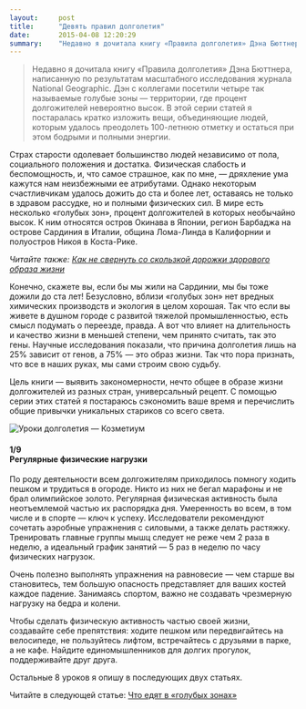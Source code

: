 ```yaml
---
layout:     post
title:      "Девять правил долголетия"
date:       2015-04-08 12:20:29
summary:    "Недавно я дочитала книгу «Правила долголетия» Дэна Бюттнера, написанную по результатам масштабного исследования журнала National Geographic. Дэн с коллегами посетили четыре так называемые голубые зоны — территории, где процент долгожителей невероятно высок. В этой серии статей я постаралась кратко изложить вещи, объединяющие людей, которым удалось преодолеть 100-летнюю отметку и остаться при этом бодрыми и полными энергии."
---
```


> Недавно я дочитала книгу «Правила долголетия» Дэна Бюттнера, написанную по результатам масштабного исследования журнала National Geographic. Дэн с коллегами посетили четыре так называемые голубые зоны — территории, где процент долгожителей невероятно высок. В этой серии статей я постаралась кратко изложить вещи, объединяющие людей, которым удалось преодолеть 100-летнюю отметку и остаться при этом бодрыми и полными энергии.

Страх старости одолевает большинство людей независимо от пола, социального положения и достатка. Физическая слабость и беспомощность, и, что самое страшное, как по мне, — дряхление ума кажутся нам неизбежными ее атрибутами. Однако некоторым счастливчикам удалось дожить до ста и более лет, оставаясь не только в здравом рассудке, но и полными физических сил. В мире есть несколько «голубых зон», процент долгожителей в которых необычайно высок. К ним относятся остров Окинава в Японии, регион Барбаджа на острове Сардиния в Италии, община Лома-Линда в Калифорнии и полуостров Никоя в Коста-Рике.

_Читайте также: [Как не свернуть со скользкой дорожки здорового образа жизни](/2015/03/13/kak-ne-svernut-so-skolzkoy-dorojki-zdorovogo-obraza-jizni/)_

Конечно, скажете вы, если бы мы жили на Сардинии, мы бы тоже дожили до ста лет! Безусловно, вблизи «голубых зон» нет вредных химических производств и экология в целом хорошая. Так что если вы живете в душном городе с развитой тяжелой промышленностью, есть смысл подумать о переезде, правда. А вот что влияет на длительность и качество жизни в меньшей степени, чем принято считать, так это гены. Научные исследования показали, что причина долголетия лишь на 25% зависит от генов, а 75% — это образ жизни. Так что пора признать, что все в наших руках, мы сами строим свою судьбу.

Цель книги — выявить закономерности, нечто общее в образе жизни долгожителей из разных стран, универсальный рецепт. С помощью серии этих статей я постараюсь сэкономить ваше время и перечислить общие привычки уникальных стариков со всего света.

![Уроки долголетия — Козметиум](https://dl.dropboxusercontent.com/u/4402725/kozmetium/2015-04-08/grannies.jpg)

#### <div class="part">1/9</div>Регулярные физические нагрузки
По роду деятельности всем долгожителям приходилось помногу ходить пешком и трудиться в огороде. Никто из них не бегал марафоны и не брал олимпийское золото. Регулярная физическая активность была неотъемлемой частью их распорядка дня. Умеренность во всем, в том числе и в спорте — ключ к успеху. Исследователи рекомендуют сочетать аэробные упражнения с силовыми, а также делать растяжку. Тренировать главные группы мышц следует не реже чем 2 раза в неделю, а идеальный график занятий — 5 раз в неделю по часу физических нагрузок.

Очень полезно выполнять упражнения на равновесие — чем старше вы становитесь, тем большую опасность представляет для ваших костей каждое падение. Занимаясь спортом, важно не создавать чрезмерную нагрузку на бедра и колени.

Чтобы сделать физическую активность частью своей жизни, создавайте себе препятствия: ходите пешком или передвигайтесь на велосипеде, не пользуйтесь лифтом, встречайтесь с друзьями в парке, а не кафе. Найдите единомышленников для долгих прогулок, поддерживайте друг друга.

Остальные 8 уроков я опишу в последующих двух статьях.

Читайте в следующей статье: [Что едят в «голубых зонах»](/2015/04/16/pravila-dolgoletiya-chto-est-chtoby-jit-dolshe/)